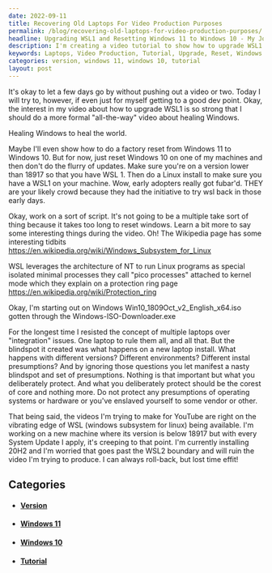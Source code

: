 ```yaml
---
date: 2022-09-11
title: Recovering Old Laptops For Video Production Purposes
permalink: /blog/recovering-old-laptops-for-video-production-purposes/
headline: Upgrading WSL1 and Resetting Windows 11 to Windows 10 - My Journey to Create a Video Tutorial
description: I'm creating a video tutorial to show how to upgrade WSL1 and reset Windows 11 to Windows 10, using a laptop with a version lower than 18917. To ensure accuracy, I'm researching Wikipedia pages and downloading Windows Win10_1809Oct_v2_English_x64.iso. Join me on my journey as I work to make this video and worry about ruining it with a system update!
keywords: Laptops, Video Production, Tutorial, Upgrade, Reset, Windows 11, Windows 10, Version, 18917, Wikipedia, Win10_1809Oct_v2_English_x64.iso, WSL1, Factory Reset, System Update
categories: version, windows 11, windows 10, tutorial
layout: post
---
```


It's okay to let a few days go by without pushing out a video or two. Today I
will try to, however, if even just for myself getting to a good dev point.
Okay, the interest in my video about how to upgrade WSL1 is so strong that I
should do a more formal "all-the-way" video about healing Windows.

Healing Windows to heal the world.

Maybe I'll even show how to do a factory reset from Windows 11 to Windows 10.
But for now, just reset Windows 10 on one of my machines and then don't do the
flurry of updates. Make sure you're on a version lower than 18917 so that you
have WSL 1. Then do a Linux install to make sure you have a WSL1 on your
machine. Wow, early adopters really got fubar'd. THEY are your likely crowd
because they had the initiative to try wsl back in those early days.

Okay, work on a sort of script. It's not going to be a multiple take sort of
thing because it takes too long to reset windows. Learn a bit more to say some
interesting things during the video. Oh! The Wikipedia page has some
interesting tidbits https://en.wikipedia.org/wiki/Windows_Subsystem_for_Linux

WSL leverages the architecture of NT to run Linux programs as special isolated
minimal processes they call "pico processes" attached to kernel mode which they
explain on a protection ring page https://en.wikipedia.org/wiki/Protection_ring

Okay, I'm starting out on Windows Win10_1809Oct_v2_English_x64.iso gotten
through the Windows-ISO-Downloader.exe

For the longest time I resisted the concept of multiple laptops over
"integration" issues. One laptop to rule them all, and all that. But the
blindspot it created was what happens on a new laptop install. What happens
with different versions? Different environments? Different instal presumptions?
And by ignoring those questions you let manifest a nasty blindspot and set of
presumptions. Nothing is that important but what you deliberately protect. And
what you deliberately protect should be the corest of core and nothing more. Do
not protect any presumptions of operating systems or hardware or you've
enslaved yourself to some vendor or other.

That being said, the videos I'm trying to make for YouTube are right on the
vibrating edge of WSL (windows subsystem for linux) being available. I'm
working on a new machine where its version is below 18917 but with every System
Update I apply, it's creeping to that point. I'm currently installing 20H2 and
I'm worried that goes past the WSL2 boundary and will ruin the video I'm trying
to produce. I can always roll-back, but lost time effit!


## Categories

<ul>
<li><h4><a href='/version/'>Version</a></h4></li>
<li><h4><a href='/windows-11/'>Windows 11</a></h4></li>
<li><h4><a href='/windows-10/'>Windows 10</a></h4></li>
<li><h4><a href='/tutorial/'>Tutorial</a></h4></li></ul>
